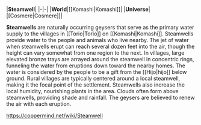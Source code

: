 |**Steamwell**|
|-|-|
|**World**|[[Komashi\|Komashi]]|
|**Universe**|[[Cosmere\|Cosmere]]|

**Steamwells** are naturally occurring geysers that serve as the primary water supply to the villages in [[Torio\|Torio]] on [[Komashi\|Komashi]].
Steamwells provide water to the people and animals who live nearby. The jet of water when steamwells erupt can reach several dozen feet into the air, though the height can vary somewhat from one region to the next. In villages, large elevated bronze trays are arrayed around the steamwell in concentric rings, funneling the water from eruptions down toward the nearby homes. The water is considered by the people to be a gift from the [[Hijo\|hijo]] below ground. Rural villages are typically centered around a local steamwell, making it the focal point of the settlement.
Steamwells also increase the local humidity, nourishing plants in the area. Clouds often form above steamwells, providing shade and rainfall. The geysers are believed to renew the air with each eruption.



https://coppermind.net/wiki/Steamwell